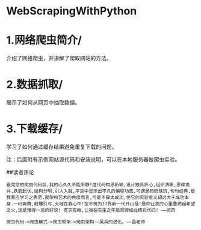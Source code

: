 # WebScrapingWithPython
# 1.网络爬虫简介/ 
介绍了网络爬虫，并讲解了爬取网站的方法。
# 2.数据抓取/ 
展示了如何从网页中抽取数据。
# 3.下载缓存/
学习了如何通过缓存结果避免重复下载的问题。

注：后面附有示例网站源代码和安装说明，可以在本地服务器做爬虫实验。


##读者评论
```
看完您的爬虫代码后,我的心久久不能平静!这代码构思新颖,设计独具匠心,组织清晰,思维诡异,跌宕起伏,结构分明,引人入胜,平淡中显示出不凡的编程功底,可谓是码码珠玑,句句经典,是我辈应学习之典范.就架构艺术的角度而言,可能不算太成功,但它的实验意义却远大于成功本身.一码奔腾,射雕引弓,天地在我心中!您不愧为IT界新一代开山怪!是你让我的心里重燃起希望之火,这是难得一见的好说! 苍天有眼,让我在有生之年能观得如此精彩代码! ——灵药
```
```
爬虫代码->爬虫模式->爬虫框架->爬虫架构——吴兵的进化。——昌老师
```
